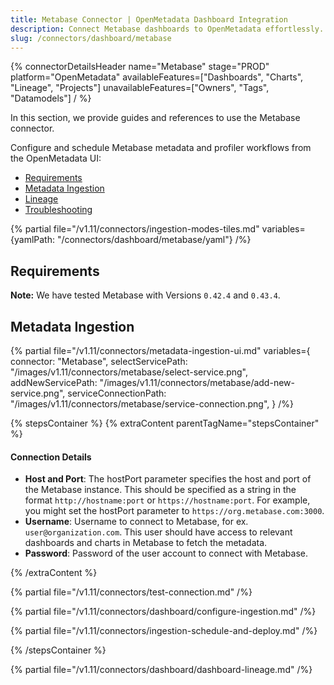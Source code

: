 ```yaml
---
title: Metabase Connector | OpenMetadata Dashboard Integration
description: Connect Metabase dashboards to OpenMetadata effortlessly. Complete setup guide, configuration steps, and metadata extraction for seamless integration.
slug: /connectors/dashboard/metabase
---
```


{% connectorDetailsHeader
  name="Metabase"
  stage="PROD"
  platform="OpenMetadata"
  availableFeatures=["Dashboards", "Charts", "Lineage", "Projects"]
  unavailableFeatures=["Owners", "Tags", "Datamodels"]
/ %}

In this section, we provide guides and references to use the Metabase connector.

Configure and schedule Metabase metadata and profiler workflows from the OpenMetadata UI:

- [Requirements](#requirements)
- [Metadata Ingestion](#metadata-ingestion)
- [Lineage](#lineage)
- [Troubleshooting](/connectors/dashboard/metabase/troubleshooting)

{% partial file="/v1.11/connectors/ingestion-modes-tiles.md" variables={yamlPath: "/connectors/dashboard/metabase/yaml"} /%}

## Requirements

**Note:** We have tested Metabase with Versions `0.42.4` and `0.43.4`.

## Metadata Ingestion

{% partial 
  file="/v1.11/connectors/metadata-ingestion-ui.md" 
  variables={
    connector: "Metabase", 
    selectServicePath: "/images/v1.11/connectors/metabase/select-service.png",
    addNewServicePath: "/images/v1.11/connectors/metabase/add-new-service.png",
    serviceConnectionPath: "/images/v1.11/connectors/metabase/service-connection.png",
} 
/%}

{% stepsContainer %}
{% extraContent parentTagName="stepsContainer" %}

#### Connection Details

- **Host and Port**: The hostPort parameter specifies the host and port of the Metabase instance. This should be specified as a string in the format `http://hostname:port` or `https://hostname:port`. For example, you might set the hostPort parameter to `https://org.metabase.com:3000`.
- **Username**: Username to connect to Metabase, for ex. `user@organization.com`. This user should have access to relevant dashboards and charts in Metabase to fetch the metadata.
- **Password**: Password of the user account to connect with Metabase.

{% /extraContent %}

{% partial file="/v1.11/connectors/test-connection.md" /%}

{% partial file="/v1.11/connectors/dashboard/configure-ingestion.md" /%}

{% partial file="/v1.11/connectors/ingestion-schedule-and-deploy.md" /%}

{% /stepsContainer %}

{% partial file="/v1.11/connectors/dashboard/dashboard-lineage.md" /%}
